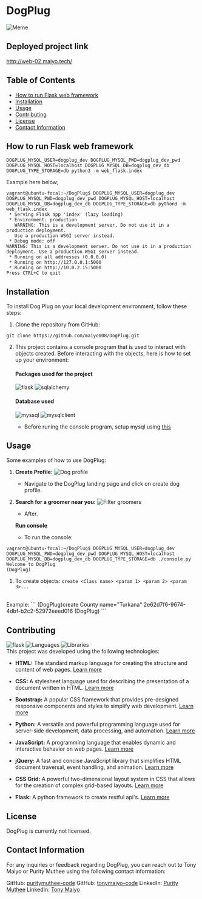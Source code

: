 # DogPlug
![Meme](https://imgur.com/CcJcdd9.png)
<br>

## Deployed project link
http://web-02.maiyo.tech/

## Table of Contents
- [How to run Flask web framework](#how-to-run-flask-web-framework)
- [Installation](#installation)
- [Usage](#usage)
- [Contributing](#contributing)
- [License](#license)
- [Contact Information](#contact-information)

## How to run Flask web framework
```
DOGPLUG_MYSQL_USER=dogplug_dev DOGPLUG_MYSQL_PWD=dogplug_dev_pwd DOGPLUG_MYSQL_HOST=localhost DOGPLUG_MYSQL_DB=dogplug_dev_db DOGPLUG_TYPE_STORAGE=db python3 -m web_flask.index
```

Example here below;
```
vagrant@ubuntu-focal:~/DogPlug$ DOGPLUG_MYSQL_USER=dogplug_dev DOGPLUG_MYSQL_PWD=dogplug_dev_pwd DOGPLUG_MYSQL_HOST=localhost DOGPLUG_MYSQL_DB=dogplug_dev_db DOGPLUG_TYPE_STORAGE=db python3 -m web_flask.index
 * Serving Flask app 'index' (lazy loading)
 * Environment: production
   WARNING: This is a development server. Do not use it in a production deployment.
   Use a production WSGI server instead.
 * Debug mode: off
WARNING: This is a development server. Do not use it in a production deployment. Use a production WSGI server instead.
 * Running on all addresses (0.0.0.0)
 * Running on http://127.0.0.1:5000
 * Running on http://10.0.2.15:5000
Press CTRL+C to quit
```

## Installation
To install Dog Plug on your local development environment, follow these steps:

1. Clone the repository from GitHub:
```
git clone https://github.com/maiyo008/DogPlug.git
```
2. This project contains a console program that is used to interact with objects created. Before interacting with the objects, here is how to set up your environment:

   #### Packages used for the project
   ![flask](https://img.shields.io/badge/Flask-2.1.0-important)
   ![sqlalchemy](https://img.shields.io/badge/SQLAlchemy-2.0.6-important)
   #### Database used
   ![myssql](https://img.shields.io/badge/mysql-8.0.33-important)
   ![mysqlclient](https://img.shields.io/badge/mysqlclient-2.1.1-important)
   
   * Before runing the console program, setup mysql using [this](https://github.com/maiyo008/DogPlug/blob/main/setup_mysql_dev.sql)

## Usage
Some examples of how to use DogPlug:

1. **Create Profile:**
![Dog profile](https://i.imgur.com/ypogDTE.png)
   - Navigate to the DogPlug landing page and click on create dog profile.

2. **Search for a groomer near you:**
![Filter groomers](https://i.imgur.com/jbluje1.png)
   - After.

   **Run console**
   * To run the console:
```
vagrant@ubuntu-focal:~/DogPlug$ DOGPLUG_MYSQL_USER=dogplug_dev DOGPLUG_MYSQL_PWD=dogplug_dev_pwd DOGPLUG_MYSQL_HOST=localhost DOGPLUG_MYSQL_DB=dogplug_dev_db DOGPLUG_TYPE_STORAGE=db ./console.py
Welcome to DogPlug
(DogPlug)
```
   1. To create objects:
   `create <Class name> <param 1> <param 2> <param 3>...`
   <br>
   Example:
```
(DogPlug)create County name="Turkana"
2e62d7f6-9674-4dbf-b2c2-52972eeed016
(DogPlug)
```


## Contributing
![flask](https://img.shields.io/badge/WebFramework-Flask-green) 
![Languages](https://img.shields.io/badge/Languages-Python%2C%20HTML%26CSS%2C%20Javascript-orange)
![Libraries](https://img.shields.io/badge/Libraries-JQuery-blueviolet)
<br>
This project was developed using the following technologies:

- **HTML:** The standard markup language for creating the structure and content of web pages. [Learn more](https://developer.mozilla.org/en-US/docs/Web/HTML)

- **CSS:** A stylesheet language used for describing the presentation of a document written in HTML. [Learn more](https://developer.mozilla.org/en-US/docs/Web/CSS)

- **Bootstrap:** A popular CSS framework that provides pre-designed responsive components and styles to simplify web development. [Learn more](https://getbootstrap.com/)

- **Python:** A versatile and powerful programming language used for server-side development, data processing, and automation. [Learn more](https://www.python.org/)

- **JavaScript:** A programming language that enables dynamic and interactive behavior on web pages. [Learn more](https://developer.mozilla.org/en-US/docs/Web/JavaScript)

- **jQuery:** A fast and concise JavaScript library that simplifies HTML document traversal, event handling, and animation. [Learn more](https://jquery.com/)

- **CSS Grid:** A powerful two-dimensional layout system in CSS that allows for the creation of complex grid-based layouts. [Learn more](https://developer.mozilla.org/en-US/docs/Web/CSS/CSS_Grid_Layout)

- **Flask:** A python framework to create restful api's.
[Learn more](https://flask.palletsprojects.com/en/2.3.x/)

## License
DogPlug is currently not licensed.

## Contact Information
For any inquiries or feedback regarding DogPlug, you can reach out to Tony Maiyo or Purity Muthee using the following contact information:

GitHub: [puritymuthee-code](https://github.com/63brown/) 
GitHub: [tonymaiyo-code](https://github.com/maiyo008/)
LinkedIn: [Purity Muthee](https://www.linkedin.com/in//)
LinkedIn: [Tony Maiyo](https://www.linkedin.com/in//)
